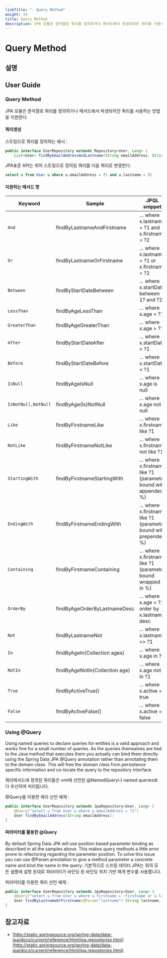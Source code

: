 ```yaml
---
linkTitle: "- Query Method"
weight: 19
title: Query Method
description: JPA 모듈은 문자열로 쿼리를 정의하거나 메서드에서 파생되어진 쿼리를 사용하는 방법을 지원한다.
---
```

# Query Method

## 설명

## User Guide
### Query Method
JPA 모듈은 문자열로 쿼리를 정의하거나 메서드에서 파생되어진 쿼리를 사용하는 방법을 지원한다.

#### 쿼리생성
스트링으로 쿼리를 정의하는 예시 :

```java
public interface UserRepository extends Repository<User, Long> {
    List<User> findByEmailAddressAndLastname(String emailAddress, String lastname);
```

JPA표준 API는 위의 스트링으로 정의된 쿼리를 다음 쿼리로 변경한다.

```sql
select u from User u where u.emailAddress = ?1 and u.lastname = ?2
```

#### 지원하는 메서드 명
| Keyword             | Sample                              | JPQL snippet                                                   |
| ------------------- | ----------------------------------- | -------------------------------------------------------------- |
| `And`               | findByLastnameAndFirstname          | … where x.lastname = ?1 and x.firstname = ?2                   |
| `Or`                | findByLastnameOrFirstname           | … where x.lastname = ?1 or x.firstname = ?2                    |
| `Between`           | findByStartDateBetween              | … where x.startDate between 1? and ?2                          |
| `LessThan`          | findByAgeLessThan                   | … where x.age < ?1                                             |
| `GreaterThan`       | findByAgeGreaterThan                | … where x.age > ?1                                             |
| `After`             | findByStartDateAfter                | … where x.startDate > ?1                                       |
| `Before`            | findByStartDateBefore               | … where x.startDate < ?1                                       |
| `IsNull`            | findByAgeIsNull                     | … where x.age is null                                          |
| `IsNotNull,NotNull` | findByAge(Is)NotNull                | … where x.age not null                                         |
| `Like`              | findByFirstnameLike                 | … where x.firstname like ?1                                    |
| `NotLike`           | findByFirstnameNotLike              | … where x.firstname not like ?1                                |
| `StartingWith`      | findByFirstnameStartingWith         | … where x.firstname like ?1 (parameter bound with appended %)  |
| `EndingWith`        | findByFirstnameEndingWith           | … where x.firstname like ?1 (parameter bound with prepended %) |
| `Containing`        | findByFirstnameContaining           | … where x.firstname like ?1 (parameter bound wrapped in %)     |
| `OrderBy`           | findByAgeOrderByLastnameDesc        | … where x.age = ?1 order by x.lastname desc                    |
| `Not`               | findByLastnameNot                   | … where x.lastname <> ?1                                       |
| `In`                | findByAgeIn(Collection<Age> ages)   | … where x.age in ?1                                            |
| `NotIn`             | findByAgeNotIn(Collection<Age> age) | … where x.age not in ?1                                        |
| `True`              | findByActiveTrue()                  | … where x.active = true                                        |
| `False`             | findByActiveFalse()                 | … where x.active = false                                       |

### Using @Query
Using named queries to declare queries for entities is a valid approach and works fine for a small number of queries. As the queries themselves are tied to the Java method that executes them you actually can bind them directly using the Spring Data JPA @Query annotation rather than annotating them to the domain class. This will free the domain class from persistence specific information and co-locate the query to the repository interface.

쿼리메서드에 정의된 쿼리들은 xml에 선언된 @NamedQuery나 named queries보다 우선하여 처리됩니다.

@Query를 이용한 쿼리 선언 예제 :

```java
public interface UserRepository extends JpaRepository<User, Long> {
    @Query("select u from User u where u.emailAddress = ?1")
    User findByEmailAddress(String emailAddress);
}
```

#### 파라미터를 활용한 @Query
By default Spring Data JPA will use position based parameter binding as described in all the samples above. This makes query methods a little error prone to refactoring regarding the parameter position. To solve this issue you can use @Param annotation to give a method parameter a concrete name and bind the name in the query: 기본적으로 스프링 데이터 JPA는 위의 모든 샘플에 설명 된대로 파라미터가 바인딩 된 바인딩 위치 기반 매개 변수를 사용합니다.

파라미터를 이용한 쿼리 선언 예제 :

```java
public interface UserRepository extends JpaRepository<User, Long> {
    @Query("select u from User u where u.firstname = :firstname or u.lastname = :lastname")
    User findByLastnameOrFirstname(@Param("lastname") String lastname, @Param("firstname") String firstname);
}
```

## 참고자료
- [http://static.springsource.org/spring-data/data-jpa/docs/current/reference/html/jpa.repositories.html](http://static.springsource.org/spring-data/data-jpa/docs/current/reference/html/jpa.repositories.html)